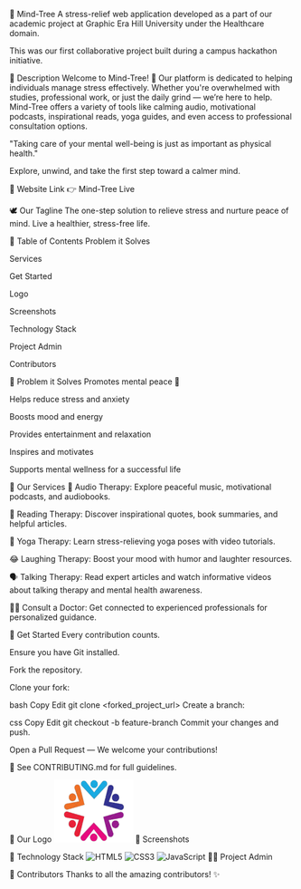 🌿 Mind-Tree
A stress-relief web application developed as a part of our academic project at Graphic Era Hill University under the Healthcare domain.

This was our first collaborative project built during a campus hackathon initiative.

📃 Description
Welcome to Mind-Tree! 🌱
Our platform is dedicated to helping individuals manage stress effectively. Whether you're overwhelmed with studies, professional work, or just the daily grind — we’re here to help. Mind-Tree offers a variety of tools like calming audio, motivational podcasts, inspirational reads, yoga guides, and even access to professional consultation options.

"Taking care of your mental well-being is just as important as physical health."

Explore, unwind, and take the first step toward a calmer mind.

🔗 Website Link
👉 Mind-Tree Live

🕊 Our Tagline
The one-step solution to relieve stress and nurture peace of mind.
Live a healthier, stress-free life.

📝 Table of Contents
Problem it Solves

Services

Get Started

Logo

Screenshots

Technology Stack

Project Admin

Contributors

🔎 Problem it Solves <a name="problem_statement"></a>
Promotes mental peace 🧘

Helps reduce stress and anxiety

Boosts mood and energy

Provides entertainment and relaxation

Inspires and motivates

Supports mental wellness for a successful life

💼 Our Services <a name="services"></a>
🎵 Audio Therapy:
Explore peaceful music, motivational podcasts, and audiobooks.

📖 Reading Therapy:
Discover inspirational quotes, book summaries, and helpful articles.

🧘 Yoga Therapy:
Learn stress-relieving yoga poses with video tutorials.

😂 Laughing Therapy:
Boost your mood with humor and laughter resources.

🗣️ Talking Therapy:
Read expert articles and watch informative videos about talking therapy and mental health awareness.

👨‍⚕️ Consult a Doctor:
Get connected to experienced professionals for personalized guidance.

🚀 Get Started <a name="getStarted"></a>
Every contribution counts.

Ensure you have Git installed.

Fork the repository.

Clone your fork:

bash
Copy
Edit
git clone <forked_project_url>
Create a branch:

css
Copy
Edit
git checkout -b feature-branch
Commit your changes and push.

Open a Pull Request — We welcome your contributions!

📘 See CONTRIBUTING.md for full guidelines.

🌱 Our Logo <a name="logo"></a>
<img src="./logo.png" width=140px height=110px alt="Mind-Tree Logo">
📸 Screenshots <a name="screenshots"></a>

🧰 Technology Stack <a name="tech_stack"></a>
<img alt="HTML5" src="https://img.shields.io/badge/html5-%23fca9ae.svg?style=for-the-badge&logo=html5&logoColor=140200"/> <img alt="CSS3" src="https://img.shields.io/badge/css3-%23ffd2ce.svg?style=for-the-badge&logo=css3&logoColor=140200"/> <img alt="JavaScript" src="https://img.shields.io/badge/javascript-%23e4626b.svg?style=for-the-badge&logo=javascript&logoColor=%23F7DF1E"/>
👩‍💼 Project Admin <a name="admin"></a>

🤝 Contributors <a name="contributors"></a>
Thanks to all the amazing contributors! ✨

